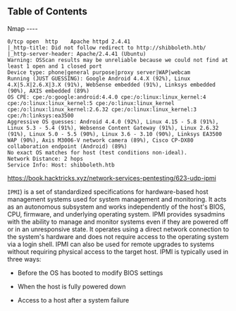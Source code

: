 ## Table of Contents


Nmap _----_
```
0/tcp open  http    Apache httpd 2.4.41
|_http-title: Did not follow redirect to http://shibboleth.htb/
|_http-server-header: Apache/2.4.41 (Ubuntu)
Warning: OSScan results may be unreliable because we could not find at least 1 open and 1 closed port
Device type: phone|general purpose|proxy server|WAP|webcam
Running (JUST GUESSING): Google Android 4.4.X (92%), Linux 4.X|5.X|2.6.X|3.X (91%), WebSense embedded (91%), Linksys embedded (90%), AXIS embedded (89%)
OS CPE: cpe:/o:google:android:4.4.0 cpe:/o:linux:linux_kernel:4 cpe:/o:linux:linux_kernel:5 cpe:/o:linux:linux_kernel cpe:/o:linux:linux_kernel:2.6.32 cpe:/o:linux:linux_kernel:3 cpe:/h:linksys:ea3500
Aggressive OS guesses: Android 4.4.0 (92%), Linux 4.15 - 5.8 (91%), Linux 5.3 - 5.4 (91%), Websense Content Gateway (91%), Linux 2.6.32 (91%), Linux 5.0 - 5.5 (90%), Linux 3.6 - 3.10 (90%), Linksys EA3500 WAP (90%), Axis M3006-V network camera (89%), Cisco CP-DX80 collaboration endpoint (Android) (89%)
No exact OS matches for host (test conditions non-ideal).
Network Distance: 2 hops
Service Info: Host: shibboleth.htb
```
https://book.hacktricks.xyz/network-services-pentesting/623-udp-ipmi

`IPMI`) is a set of standardized specifications for hardware-based host management systems used for system management and monitoring. It acts as an autonomous subsystem and works independently of the host's BIOS, CPU, firmware, and underlying operating system. IPMI provides sysadmins with the ability to manage and monitor systems even if they are powered off or in an unresponsive state. It operates using a direct network connection to the system's hardware and does not require access to the operating system via a login shell. IPMI can also be used for remote upgrades to systems without requiring physical access to the target host. IPMI is typically used in three ways:

- Before the OS has booted to modify BIOS settings
    

- When the host is fully powered down
    

- Access to a host after a system failure